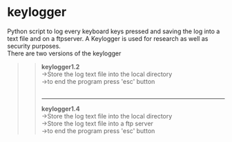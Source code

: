 # keylogger
Python script to log every keyboard keys pressed and saving the log into a text file and on a ftpserver. A Keylogger is used for research as well as security purposes.<br>
There are two versions of the keylogger

>> <b>keylogger1.2</b><br>
->Store the log text file into the local directory<br>
->to end the program press 'esc' button<br>
<br><hr color="black">
>> <b>keylogger1.4</b><br>
->Store the log text file into the local directory<br>
->Store the log text file into a ftp server<br>
->to end the program press 'esc' button<br>
